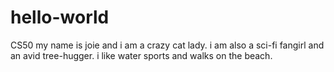 # hello-world
CS50
my name is joie and i am a crazy cat lady.  i am also a sci-fi fangirl and an avid tree-hugger.  i like water sports and walks on the beach.
